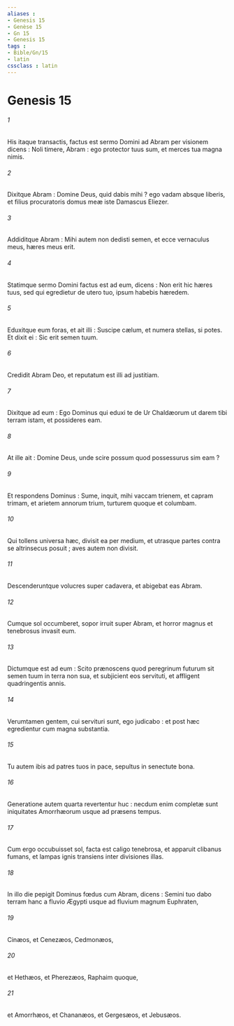 ```yaml
---
aliases : 
- Genesis 15
- Genèse 15
- Gn 15
- Genesis 15
tags : 
- Bible/Gn/15
- latin
cssclass : latin
---
```


# Genesis 15

###### 1
His itaque transactis, factus est sermo Domini ad Abram per visionem dicens : Noli timere, Abram : ego protector tuus sum, et merces tua magna nimis.
###### 2
Dixitque Abram : Domine Deus, quid dabis mihi ? ego vadam absque liberis, et filius procuratoris domus meæ iste Damascus Eliezer.
###### 3
Addiditque Abram : Mihi autem non dedisti semen, et ecce vernaculus meus, hæres meus erit.
###### 4
Statimque sermo Domini factus est ad eum, dicens : Non erit hic hæres tuus, sed qui egredietur de utero tuo, ipsum habebis hæredem.
###### 5
Eduxitque eum foras, et ait illi : Suscipe cælum, et numera stellas, si potes. Et dixit ei : Sic erit semen tuum.
###### 6
Credidit Abram Deo, et reputatum est illi ad justitiam.
###### 7
Dixitque ad eum : Ego Dominus qui eduxi te de Ur Chaldæorum ut darem tibi terram istam, et possideres eam.
###### 8
At ille ait : Domine Deus, unde scire possum quod possessurus sim eam ?
###### 9
Et respondens Dominus : Sume, inquit, mihi vaccam trienem, et capram trimam, et arietem annorum trium, turturem quoque et columbam.
###### 10
Qui tollens universa hæc, divisit ea per medium, et utrasque partes contra se altrinsecus posuit ; aves autem non divisit.
###### 11
Descenderuntque volucres super cadavera, et abigebat eas Abram.
###### 12
Cumque sol occumberet, sopor irruit super Abram, et horror magnus et tenebrosus invasit eum.
###### 13
Dictumque est ad eum : Scito prænoscens quod peregrinum futurum sit semen tuum in terra non sua, et subjicient eos servituti, et affligent quadringentis annis.
###### 14
Verumtamen gentem, cui servituri sunt, ego judicabo : et post hæc egredientur cum magna substantia.
###### 15
Tu autem ibis ad patres tuos in pace, sepultus in senectute bona.
###### 16
Generatione autem quarta revertentur huc : necdum enim completæ sunt iniquitates Amorrhæorum usque ad præsens tempus.
###### 17
Cum ergo occubuisset sol, facta est caligo tenebrosa, et apparuit clibanus fumans, et lampas ignis transiens inter divisiones illas.
###### 18
In illo die pepigit Dominus fœdus cum Abram, dicens : Semini tuo dabo terram hanc a fluvio Ægypti usque ad fluvium magnum Euphraten,
###### 19
Cinæos, et Cenezæos, Cedmonæos,
###### 20
et Hethæos, et Pherezæos, Raphaim quoque,
###### 21
et Amorrhæos, et Chananæos, et Gergesæos, et Jebusæos.
